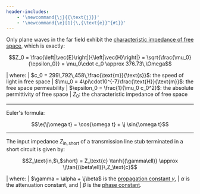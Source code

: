 ```yaml
---
header-includes:
    - '\newcommand{\j}{{\text{j}}}'
    - '\newcommand{\e}[1]{\,{\text{e}}^{#1}}'
---
```


Only plane waves in the far field exhibit the [characteristic impedance of free space](https://en.wikipedia.org/wiki/Impedance_of_free_space), which is exactly:

$$Z_0 = \frac{\left|\vec{E}\right|}{\left|\vec{H}\right|} = \sqrt{\frac{\mu_0}{\epsilon_0}} = \mu_0\cdot c_0 \approx 376.73\,\Omega$$

| where:
| $c_0 = 299\,792\,458\,\frac{\text{m}}{\text{s}}$: the speed of light in free space
| $\mu_0 = 4\pi\cdot10^{-7}\frac{\text{H}}{\text{m}}$: the free space permeability
| $\epsilon_0 = \frac{1}{\mu_0 c_0^2}$: the absolute permittivity of free space
| $Z_0$: the characteristic impedance of free space

---

Euler's formula:

$$\e{\j\omega t} = \cos{\omega t} + \j \sin{\omega t}$$

---

The input impedance $Z_\text{in,$\,$short}$ of a transmission line stub terminated in a short circuit is given by:

$$Z_\text{in,$\,$short} = Z_\text{c} \tanh{(\gamma\ell)} \approx \j\tan{(\beta\ell)}\,Z_\text{c}$$

| where:
| $\gamma = \alpha + \j\beta$ is the [propagation constant $\gamma$](https://en.wikipedia.org/wiki/Propagation_constant#Definition),
| $\alpha$ is the attenuation constant, and
| $\beta$ is the [phase constant](https://en.wikipedia.org/wiki/Propagation_constant#Phase_constant).
